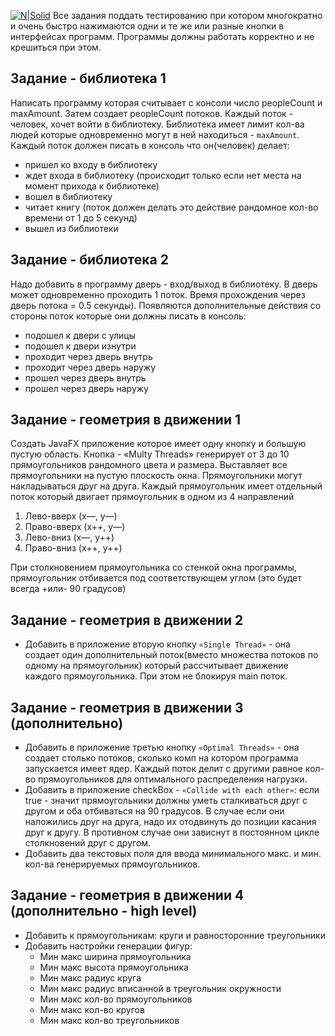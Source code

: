 [![N|Solid](http://otrude.net/company_img/78d6e3a3e0b075b420128c52b3c07b3d.jpg)](http://otrude.net/company_img/78d6e3a3e0b075b420128c52b3c07b3d.jpg)
Все задания поддать тестированию при котором многократно и очень быстро нажимаются одни и те же или разные кнопки в интерфейсах программ. Программы должны работать корректно и не крешиться при этом.

## Задание - библиотека 1
Написать программу которая считывает с консоли число peopleCount и maxAmount.
Затем создает peopleCount потоков. Каждый поток - человек, хочет войти в библиотеку. Библиотека имеет лимит кол-ва людей которые одновременно могут в ней находиться - `maxAmount`. Каждый поток должен писать в консоль что он(человек) делает:<br />
- пришел ко входу в библиотеку
- ждет входа в библиотеку (происходит только если нет места на момент прихода к библиотеке)
- вошел в библиотеку
- читает книгу (поток должен делать это действие рандомное кол-во времени от 1 до 5 секунд)
- вышел из библиотеки

## Задание - библиотека 2
Надо добавить в программу дверь - вход/выход в библиотеку. В дверь может одновременно проходить 1 поток. Время прохождения через дверь потока = 0.5 секунды). Появляются дополнительные действия со стороны поток которые они должны писать в консоль:
- подошел к двери с улицы
- подошел к двери изнутри
- проходит через дверь внутрь
- проходит через дверь наружу
- прошел через дверь внутрь
- прошел через дверь наружу

## Задание - геометрия в движении 1
Создать JavaFX приложение которое имеет одну кнопку и большую пустую область.
Кнопка - «Multy Threads» генерирует от 3 до 10 прямоугольников рандомного цвета и размера. Выставляет все прямоугольники на пустую плоскость окна. Прямоугольники могут накладываться друг на друга. Каждый прямоугольник имеет отдельный поток который двигает прямоугольник в одном из 4 направлений
1. Лево-вверх (x—, y—)
2. Право-вверх (x++, y—)
3. Лево-вниз (x—, y++)
4. Право-вниз (x++, y++)

При столкновением прямоугольника со стенкой окна программы, прямоугольник отбивается под соответствующем углом (это будет всегда +или- 90 градусов)

## Задание - геометрия в движении 2
- Добавить в приложение вторую кнопку `«Single Thread»` - она создает один дополнительный поток(вместо множества потоков по одному на прямоугольник) который рассчитывает движение каждого прямоугольника. При этом не блокируя main поток.

## Задание - геометрия в движении 3 (дополнительно)
- Добавить в приложение третью кнопку `«Optimal Threads»` - она создает столько потоков, сколько комп на котором программа запускается имеет ядер. Каждый поток делит с другими равное кол-во прямоугольников для оптимального распределения нагрузки.
- Добавить в приложение checkBox - `«Collide with each other»`: если true - значит прямоугольники должны уметь сталкиваться друг с другом и оба отбиваться на 90 градусов. В случае если они наложились друг на друга, надо их отодвинуть до позиции касания друг к другу. В противном случае они зависнут в постоянном цикле столкновений друг с другом. 
- Добавить два текстовых поля для ввода минимального макс. и мин. кол-ва генерируемых прямоугольников.

## Задание - геометрия в движении 4 (дополнительно - high level)
- Добавить к прямоугольникам: круги и равносторонние треугольники
- Добавить настройки генерации фигур:
  - Мин макс ширина прямоугольника
  - Мин макс высота прямоугольника
  - Мин макс радиус круга
  - Мин макс радиус вписанной в треугольник окружности
  - Мин макс кол-во прямоугольников
  - Мин макс кол-во кругов
  - Мин макс кол-во треугольников





